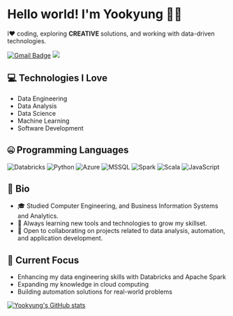 # Hello world! I'm Yookyung 👋🏻

I❤️ coding, exploring **CREATIVE** solutions, and working with data-driven technologies. 

[![Gmail Badge](https://img.shields.io/badge/-jyk60222@gmail.com-c14438?style=flat-square&logo=Gmail&logoColor=white&link=mailto:jyk60222@gmail.com)](mailto:jyk60222@gmail.com) 
![](https://komarev.com/ghpvc/?username=jyk602)


## 💻 Technologies I Love

- Data Engineering
- Data Analysis
- Data Science
- Machine Learning
- Software Development


## 🤐 Programming Languages

<img alt="Databricks" src="https://img.shields.io/badge/Databricks%20-%23104D89.svg?&style=for-the-badge&logo=databricks&logoColor=white"/> 
<img alt="Python" src="https://img.shields.io/badge/python%20-%2314354C.svg?&style=for-the-badge&logo=python&logoColor=white"/> 
<img alt="Azure" src="https://img.shields.io/badge/Azure%20-%230072C6.svg?&style=for-the-badge&logo=microsoft-azure&logoColor=white"/> 
<img alt="MSSQL" src="https://img.shields.io/badge/MSSQL%20-%23CC2927.svg?&style=for-the-badge&logo=microsoft-sql-server&logoColor=white"/> 
<img alt="Spark" src="https://img.shields.io/badge/Apache%20Spark%20-%23E25A1C.svg?&style=for-the-badge&logo=apache-spark&logoColor=white"/> 
<img alt="Scala" src="https://img.shields.io/badge/Scala%20-%23DC322F.svg?&style=for-the-badge&logo=scala&logoColor=white"/> 
<img alt="JavaScript" src="https://img.shields.io/badge/javascript%20-%23323330.svg?&style=for-the-badge&logo=javascript&logoColor=%23F7DF1E"/> 


## 📘 Bio

- 🎓 Studied Computer Engineering, and Business Information Systems and Analytics.
- 🌱 Always learning new tools and technologies to grow my skillset. 
- 🤝 Open to collaborating on projects related to data analysis, automation, and application development.

## 🔭 Current Focus
- Enhancing my data engineering skills with Databricks and Apache Spark
- Expanding my knowledge in cloud computing
- Building automation solutions for real-world problems


[![Yookyung's GitHub stats](https://github-readme-stats.vercel.app/api?username=jyk602&theme=react&show_icons=true&hide=contribs,prs&cache_seconds=1800)](https://github.com/jyk602)




<!--
**jyk602/jyk602** is a ✨ _special_ ✨ repository because its `README.md` (this file) appears on your GitHub profile.

Here are some ideas to get you started:

- 🔭 I’m currently working on ...
- 🌱 I’m currently learning ...
- 👯 I’m looking to collaborate on ...
- 🤔 I’m looking for help with ...
- 💬 Ask me about ...
- 📫 How to reach me: ...
- 😄 Pronouns: ...
- ⚡ Fun fact: ...
-->

